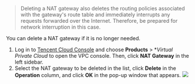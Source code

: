 >Deleting a NAT gateway also deletes the routing policies associated with the gateway's route table and immediately interrupts any requests forwarded over the Internet. Therefore, be prepared for network interruption in this case.
>
You can delete a NAT gateway if it is no longer needed.
1. Log in to [Tencent Cloud Console](https://console.cloud.tencent.com/) and choose **Products** > **Virtual Private Cloud* to open the VPC console. Then, click **NAT Gateway** in the left sidebar.
2. Select the NAT gateway to be deleted in the list, click **Delete** in the **Operation** column, and click **OK** in the pop-up window that appears.
![](https://main.qcloudimg.com/raw/a57fc78557e7bde956524279a4666488.png)
 
